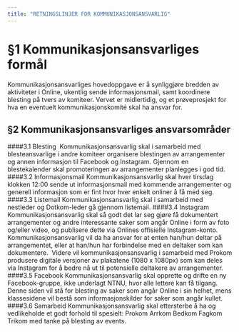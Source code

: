 ```yaml
---
title: "RETNINGSLINJER FOR KOMMUNIKASJONSANSVARLIG"
---
```


# §1 Kommunikasjonsansvarliges formål
Kommunikasjonsansvarliges hovedoppgave er å synliggjøre bredden av aktiviteter i Online, ukentlig sende informasjonsmail, samt koordinere blesting på tvers av komiteer. Vervet er midlertidig, og et prøveprosjekt for hva en eventuelt kommunikasjonskomité skal ha ansvar for.
## §2 Kommunikasjonsansvarliges ansvarsområder
####3.1 Blesting 
Kommunikasjonsansvarlig skal i samarbeid med blesteansvarlige i andre komiteer organisere blestingen av arrangementer og annen informasjon til Facebook og Instagram. Gjennom en blestekalender skal promoteringen av arrangementer planlegges i god tid.
####3.2 Informasjonsmail
Kommunikasjonsansvarlig skal hver tirsdag klokken 12:00 sende ut informasjonsmail med kommende arrangementer og generell informasjon som er fint hvor hver enkelt onliner å få med seg.
####3.3 Listemail
Kommunikasjonsansvarlig skal i samarbeid med nestleder og Dotkom-leder gå gjennom listemail.
####3.4 Instagram
Kommunikasjonsansvarlig skal så godt det lar seg gjøre få dokumentert arrangementer og andre interessante saker som angår Online i form av foto og/eller video, og publisere dette via Onlines offisielle Instagram-konto. Kommunikasjonsansvarlig vil da ha ansvar for at enten han/hun deltar på arrangementet, eller at han/hun har forbindelse med en deltaker som kan dokumentere.  Videre vil kommunikasjonsansvarlig i samarbeid med Prokom produsere digitale versjoner av plakatene (1080 x 1080px) som kan deles via Instagram for å bedre nå ut til potensielle deltakere av arrangementer. 
####3.5 Facebook 
Kommunikasjonsansvarlig skal opprette og drifte en ny Facebook-gruppe, ikke underlagt NTNU, hvor alle lettere kan få tilgang. Denne siden vil stå for blesting av saker som angår Online i sin helhet, mens klassesidene vil bestå som informasjonskilder for saker som angår kullet. 
####3.6 Samarbeid
Kommunikasjonsansvarlig skal ettersterbe å ha og vedlikeholde et godt forhold til spesielt:
Prokom
Arrkom
Bedkom
Fagkom
Trikom
med tanke på blesting av events.